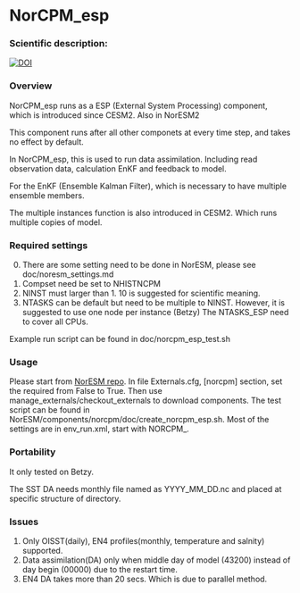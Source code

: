 # NorCPM_esp
### Scientific description:
  [![DOI](https://zenodo.org/badge/DOI/10.5281/zenodo.1169902.svg)](https://doi.org/10.5281/zenodo.1169902)

### Overview
  NorCPM_esp runs as a ESP (External System Processing) component, which is introduced since CESM2. Also in NorESM2

  This component runs after all other componets at every time step, and takes no effect by default.

  In NorCPM_esp, this is used to run data assimilation. Including read observation data, calculation EnKF and feedback to model.

  For the EnKF (Ensemble Kalman Filter), which is necessary to have multiple ensemble members. 

  The multiple instances function is also introduced in CESM2. Which runs multiple copies of model.


### Required settings
  0. There are some setting need to be done in NorESM, please see doc/noresm_settings.md
  1. Compset need be set to NHISTNCPM
  2. NINST must larger than 1. 10 is suggested for scientific meaning.
  3. NTASKS can be default but need to be multiple to NINST. 
     However, it is suggested to use one node per instance (Betzy)
     The NTASKS_ESP need to cover all CPUs.

  Example run script can be found in doc/norcpm_esp_test.sh

### Usage
  Please start from [NorESM repo](https://github.com/NorESMhub/NorESM). 
  In file Externals.cfg, [norcpm] section, set the required from False to True.
  Then use manage_externals/checkout_externals to download components.
  The test script can be found in NorESM/components/norcpm/doc/create_norcpm_esp.sh.
  Most of the settings are in env_run.xml, start with NORCPM_.

### Portability
  It only tested on Betzy.

  The SST DA needs monthly file named as YYYY_MM_DD.nc and placed at specific structure of directory.

### Issues
  1. Only OISST(daily), EN4 profiles(monthly, temperature and salnity) supported.
  2. Data assimilation(DA) only when middle day of model (43200) instead of day begin (00000) due to the restart time.
  3. EN4 DA takes more than 20 secs. Which is due to parallel method.
